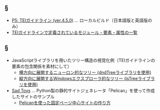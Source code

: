 ## §
- [P5: TEIガイドライン (ver.4.5.0)](https://muranamihdk.github.io/tei-guidelines-ja/ja/html/index.html) … ローカルビルド（日本語版と英語版のみ）
- [TEIガイドラインで定義されているモジュール・要素・属性の一覧](https://muranamihdk.github.io/tei-elements-list/)

## §
- JavaScriptライブラリを用いたツリー構造の視覚化例（TEIガイドラインの要素の包含関係を素材にして）
  - [横方向に展開するニューロン的なツリー (dndTreeライブラリを使用)](https://muranamihdk.github.io/tei-elements-tree/horizontal-tree/)
  - [縦方向に展開するWindowsエクスプローラ的なツリー (jsTreeライブラリを使用)](https://muranamihdk.github.io/tei-elements-tree/vertical-explorer/)
- [Sad Toys](https://muranamihdk.github.io/sad-toys/) … Python製の静的サイトジェネレータ「Pelican」を使って作成したサイトのサンプル
  - [Pelicanを使った固定ページ中心サイトの作り方](https://github.com/muranamihdk/sad-toys/tree/master#how-to-make-the-page-centered-site-by-pelican)
